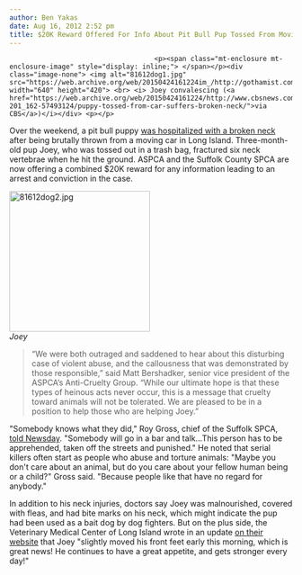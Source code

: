 ```yaml
---
author: Ben Yakas
date: Aug 16, 2012 2:52 pm
title: $20K Reward Offered For Info About Pit Bull Pup Tossed From Moving Car
---
```


	
										<p><span class="mt-enclosure mt-enclosure-image" style="display: inline;"> </span></p><div class="image-none"> <img alt="81612dog1.jpg" src="https://web.archive.org/web/20150424161224im_/http://gothamist.com/attachments/byakas/81612dog1.jpg" width="640" height="420"> <br> <i> Joey convalescing (<a href="https://web.archive.org/web/20150424161224/http://www.cbsnews.com/8301-201_162-57493124/puppy-tossed-from-car-suffers-broken-neck/">via CBS</a>)</i></div> <p></p>

<p>Over the weekend, a pit bull puppy <a href="https://web.archive.org/web/20150424161224/http://gothamist.com/2012/08/15/pit_bull_puppy_suffers_broken_neck.php">was hospitalized with a broken neck</a> after being brutally thrown from a moving car in Long Island. Three-month-old pup Joey, who was tossed out in a trash bag, fractured six neck vertebrae when he hit the ground. ASPCA and the Suffolk County SPCA are now offering a combined $20K reward for any information leading to an arrest and conviction in the case.<br>
<span class="mt-enclosure mt-enclosure-image" style="display: inline;"> </span></p><div class="image-right"> <img alt="81612dog2.jpg" src="https://web.archive.org/web/20150424161224im_/http://gothamist.com/attachments/byakas/81612dog2.jpg" width="250" height="250"> <br> <i style=" width:250px; ;display:block"> Joey</i></div> <blockquote>&#x201C;We were both outraged and saddened to hear about this disturbing case of violent abuse, and the callousness that was demonstrated by those responsible,&#x201D; said Matt Bershadker, senior vice president of the ASPCA&#x2019;s Anti-Cruelty Group. &#x201C;While our ultimate hope is that these types of heinous acts never occur, this is a message that cruelty toward animals will not be tolerated. We are pleased to be in a position to help those who are helping Joey.&#x201D;</blockquote><p></p>

<p>&quot;Somebody knows what they did,&quot; Roy Gross, chief of the Suffolk SPCA, <a href="https://web.archive.org/web/20150424161224/http://www.newsday.com/long-island/suffolk/aspca-sets-20-000-reward-for-abused-pit-bull-puppy-1.3907910">told Newsday</a>. &quot;Somebody will go in a bar and talk...This person has to be apprehended, taken off the streets and punished.&quot; He noted that serial killers often start as people who abuse and torture animals: &quot;Maybe you don&apos;t care about an animal, but do you care about your fellow human being or a child?&quot; Gross said. &quot;Because people like that have no regard for anybody.&quot;</p>

<p>In addition to his neck injuries, doctors say Joey was malnourished, covered with fleas, and had bite marks on his neck, which might indicate the pup had been used as a bait dog by dog fighters. But on the plus side, the Veterinary Medical Center of Long Island wrote in an update <a href="https://web.archive.org/web/20150424161224/http://www.vmcli.com/">on their website</a> that Joey &quot;slightly moved his front feet early this morning, which is great news! He continues to have a great appetite, and gets stronger every day!&quot;</p>					
										
									
				
